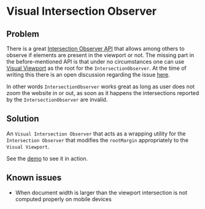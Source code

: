 # Visual Intersection Observer

## Problem

There is a great [Intersection Observer API](https://developer.mozilla.org/en-US/docs/Web/API/Intersection_Observer_API) that allows among others to observe if elements are present in the viewport or not. The missing part in the before-mentioned API is that under no circumstances one can use [Visual Viewport](https://developer.mozilla.org/en-US/docs/Web/API/VisualViewport) as the root for the `IntersectionObserver`. At the time of writing this there is an open discussion regarding the issue [here](https://github.com/w3c/IntersectionObserver/issues/95).

In other words `IntersectionObserver` works great as long as user does not zoom the website in or out, as soon as it happens the intersections reported by the `IntersectionObserver` are invalid.

## Solution

An `Visual Intersection Observer` that acts as a wrapping utility for the `Intersection Observer` that modifies the `rootMargin` appropriately to the `Visual Viewport`.

See the [demo](https://juo.github.io/visual-intersection-observer/) to see it in action.

## Known issues

- When document width is larger than the viewport intersection is not computed properly on mobile devices
